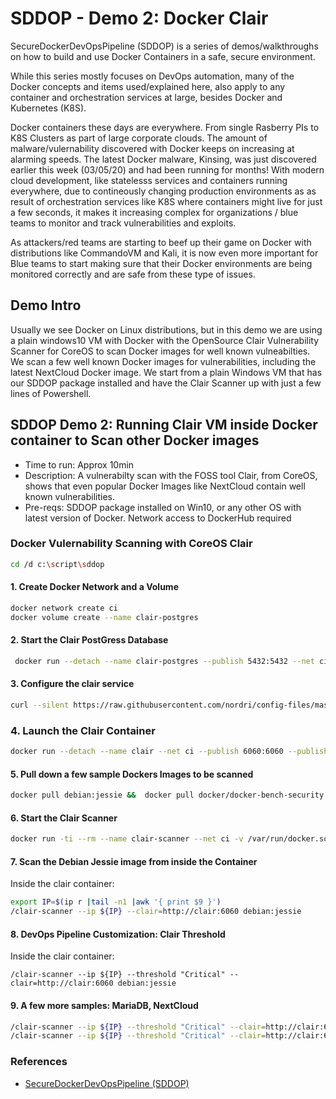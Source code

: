 # SDDOP - Demo 2: Docker Clair

SecureDockerDevOpsPipeline (SDDOP) is a series of demos/walkthroughs on how to build and use Docker Containers in a safe, secure environment. 

While this series mostly focuses on DevOps automation, many of the Docker concepts and items used/explained here, also apply to any container and orchestration services at large, besides Docker and Kubernetes (K8S).

Docker containers these days are everywhere. From single Rasberry PIs to K8S Clusters as part of large corporate clouds. The amount of malware/vulernability discovered with Docker keeps on increasing at alarming speeds. The latest Docker malware, Kinsing, was just discovered earlier this week (03/05/20) and had been running for months! With modern cloud development, like statelesss services and containers running everywhere, due to contineously changing production environments as as result of orchestration services like K8S where containers might live for just a few seconds, it makes it increasing complex for organizations / blue teams to monitor and track vulnerabilities and exploits. 

As attackers/red teams are starting to beef up their game on Docker with distributions like CommandoVM and Kali, it is now even more important for Blue teams to start making sure that their Docker environments are being monitored correctly and are safe from these type of issues. 

## Demo Intro

Usually we see Docker on Linux distributions, but in this demo we are using a plain windows10 VM with Docker with the OpenSource Clair Vulnerability Scanner for CoreOS to scan Docker images for well known vulneabilties. We scan a few well known Docker images for vulnerabilities, including the latest NextCloud Docker image. We start from a plain Windows VM that has our SDDOP package installed and have the Clair Scanner up with just a few lines of Powershell. 

## SDDOP Demo 2: Running Clair VM inside Docker container to Scan other Docker images

- Time to run: Approx 10min
- Description: A vulnerabilty scan with the FOSS tool Clair, from CoreOS, shows that even popular Docker Images like NextCloud contain well known vulnerabilities.
- Pre-reqs: SDDOP package installed on Win10, or any other OS with latest version of Docker. Network access to DockerHub required

### Docker Vulernability Scanning with CoreOS Clair
```bash
cd /d c:\script\sddop
```

#### 1. Create Docker Network and a Volume
```bash
docker network create ci
docker volume create --name clair-postgres

```

#### 2. Start the Clair PostGress Database 
```bash
 docker run --detach --name clair-postgres --publish 5432:5432 --net ci  --volume clair-postgres:/var/lib/postgresql/data arminc/clair-db:latest

```

#### 3. Configure the clair service
```bash
curl --silent https://raw.githubusercontent.com/nordri/config-files/master/clair/config-clair.yaml | sed "s/POSTGRES_NAME/clair-postgres/" > config.yaml
```

### 4. Launch the Clair Container  
```bash
docker run --detach --name clair --net ci --publish 6060:6060 --publish 6061:6061 --volume c:\script\sddop\config.yaml:/config/config.yaml quay.io/coreos/clair:latest -config /config/config.yaml
```

#### 5. Pull down a few sample Dockers Images to be scanned
```bash 
docker pull debian:jessie &&  docker pull docker/docker-bench-security && docker pull nextcloud:apache
```

#### 6. Start the Clair Scanner
```bash
docker run -ti --rm --name clair-scanner --net ci -v /var/run/docker.sock:/var/run/docker.sock nordri/clair-scanner:latest /bin/bash

```

#### 7. Scan the Debian Jessie image from inside the Container
Inside the clair container:
```bash
export IP=$(ip r |tail -n1 |awk '{ print $9 }')
/clair-scanner --ip ${IP} --clair=http://clair:6060 debian:jessie
```

#### 8. DevOps Pipeline Customization:  Clair Threshold
Inside the clair container:
```
/clair-scanner --ip ${IP} --threshold "Critical" --clair=http://clair:6060 debian:jessie
```

#### 9. A few more samples: MariaDB, NextCloud
```bash
/clair-scanner --ip ${IP} --threshold "Critical" --clair=http://clair:6060 nextcloud:apache
/clair-scanner --ip ${IP} --threshold "Critical" --clair=http://clair:6060 mariadb
```

### References

- [SecureDockerDevOpsPipeline (SDDOP)](https://github.com/stefanwinkel/sddop)